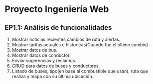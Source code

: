 # Proyecto Ingeniería Web
## EP1.1: Análisis de funcionalidades

1. Mostrar noticias recientes,cambios de ruta y alertas.
2. Mostrar tarifas actuales e historicas(Cuando fue el último cambio)
3. Mostrar datos de bus.
4. Mostrar datos de conductor.
5. Enviar sugerencias y reclamos.
6. CRUD para datos de buses y conductores.
7. Listado de buses, tipo(en base al combustible que usan), ruta que realiza y mapa con su última ubicación.

